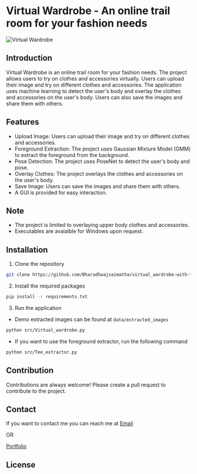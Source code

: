 # Virtual Wardrobe - An online trail room for your fashion needs

![Virtual Wardrobe](assets/demo.gif)

## Introduction

Virtual Wardrobe is an online trail room for your fashion needs. The project allows users to try on clothes and accessories virtually. Users can upload their image and try on different clothes and accessories. The application uses machine learning to detect the user's body and overlay the clothes and accessories on the user's body. Users can also save the images and share them with others.

## Features

- Upload Image: Users can upload their image and try on different clothes and accessories.
- Foreground Extraction: The project uses Gaussian Mixture Model (GMM) to extract the foreground from the background.
- Pose Detection: The project uses PoseNet to detect the user's body and pose.
- Overlay Clothes: The project overlays the clothes and accessories on the user's body.
- Save Image: Users can save the images and share them with others.
- A GUI is provided for easy interaction.

## Note

- The project is limited to overlaying upper body clothes and accessories.
- Executables are avaialble for Windows upon request.

## Installation

1. Clone the repository

```bash
git clone https://github.com/Bharadhwajsaimatha/virtual_wardrobe-with-foreground-extractor.git
```

2. Install the required packages

```bash
pip install -r requirements.txt
```

3. Run the application

- Demo extracted images can be found at `data/extracted_images`

```bash
python src/Virtual_wardrobe.py
```

- If you want to use the foreground extractor, run the following command

```bash
python src/Tee_extractor.py
```
## Contribution

Contributions are always welcome! Please create a pull request to contribute to the project.

## Contact

If you want to contact me you can reach me at [Email](mailto:bharadhwaj2299@gmail.com)

OR

[Portfolio](https://bharadhwajsaimatha.github.io/portfolio/)


## License

